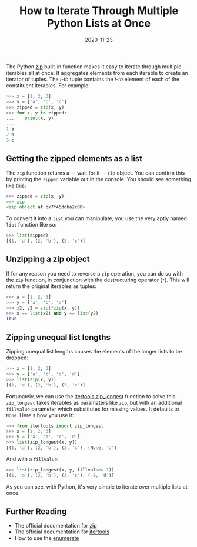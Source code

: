 ﻿---
title:  'How to Iterate Through Multiple Python Lists at Once'
description:  'How to treat multiple lists as one unit'
date:  '2020-11-23'
image:  'https://cdn.pixabay.com/photo/2018/06/19/15/52/zipper-3484702_1280.jpg'
---

The Python [zip](https://docs.python.org/3.3/library/functions.html#zip) built-in function makes it easy to iterate through multiple iterables all at once. It aggregates elements from each iterable to create an iterator of tuples. The *i-th* tuple contains the *i-th* element of each of the constituent iterables. For example:

```python
>>> x = [1, 2, 3]
>>> y = ['a', 'b', 'c']
>>> zipped = zip(x, y)
>>> for x, y in zipped:
...    print(x, y)
...
1 a
2 b 
3 c
```
## Getting the zipped elements as a list
The `zip` function returns a -- wait for it -- `zip` object. You can confirm this by printing the `zipped` variable out in the console. You should see something like this:

```python
>>> zipped = zip(x, y)
>>> zip
<zip object at ox7f45ddba2c08>
```

To convert it into a `list` you can manipulate, you use the very aptly named `list` function like so:

```python
>>> list(zipped)
[(1, 'a'), (2, 'b'), (3, 'c')]
``` 

## Unzipping a zip object
If for any reason you need to reverse a `zip` operation, you can do so with the `zip` function, in conjunction with the destructuring operator (`*`). This will return the original iterables as tuples:

```python
>>> x = [1, 2, 3]
>>> y = ['a', 'b', 'c']
>>> x2, y2 = zip(*zip(x, y))
>>> x == list(x2) and y == list(y2)
True 
```

## Zipping unequal list lengths
Zipping unequal list lengths causes the elements of the longer lists to be dropped:
```python
>>> x = [1, 2, 3]
>>> y = ['a', 'b', 'c', 'd']
>>> list(zip(x, y))
[(1, 'a'), (2, 'b'), (3, 'c')]
```

Fortunately, we can use the [itertools.zip_longest](https://docs.python.org/3.3/library/itertools.html#itertools.zip_longest) function to solve this. `zip_longest` takes iterables as paramaters like `zip`, but with an additional `fillvalue` parameter which substitutes for missing values. It defaults to `None`. Here's how you use it:

```python
>>> from itertools import zip_longest
>>> x = [1, 2, 3]
>>> y = ['a', 'b', 'c', 'd']
>>> list(zip_longest(x, y))
[(1, 'a'), (2, 'b'), (3, 'c'), (None, 'd')
``` 

And with a `fillvalue`:
```python
>>> list(zip_longest(x, y, fillvalue=-1))
[(1, 'a'), (2, 'b'), (3, 'c'), (-1, 'd')]
```

 As you can see, with Python, it's very simple to iterate over multiple lists at once. 

## Further Reading
+ The official documentation for [zip](https://docs.python.org/3.3/library/functions.html#zip)
+ The official documentation for [itertools](https://docs.python.org/3.3/library/itertools.html#itertools.zip_longest)
+ How to use the [enumerate](https://www.adrianperea.dev/better-python-for-loops-using-enumerate/)
